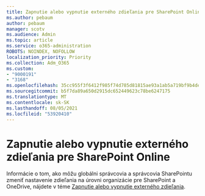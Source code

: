 ```yaml
---
title: Zapnutie alebo vypnutie externého zdieľania pre SharePoint Online
ms.author: pebaum
author: pebaum
manager: scotv
ms.audience: Admin
ms.topic: article
ms.service: o365-administration
ROBOTS: NOINDEX, NOFOLLOW
localization_priority: Priority
ms.collection: Adm_O365
ms.custom:
- "9000191"
- "3168"
ms.openlocfilehash: 35cc955f3f6412f985f74d785d81815ae93a1ab5a719bf9b4de9154c024a2979
ms.sourcegitcommit: b5f7da89a650d2915dc652449623c78be6247175
ms.translationtype: MT
ms.contentlocale: sk-SK
ms.lasthandoff: 08/05/2021
ms.locfileid: "53920410"
---
```

# <a name="turn-external-sharing-on-or-off-for-sharepoint-online"></a>Zapnutie alebo vypnutie externého zdieľania pre SharePoint Online

Informácie o tom, ako môžu globálni správcovia a správcovia SharePointu zmeniť nastavenie zdieľania na úrovni organizácie pre SharePoint a OneDrive, nájdete v téme [Zapnutie alebo vypnutie externého zdieľania](https://docs.microsoft.com/sharepoint/turn-external-sharing-on-or-off).
